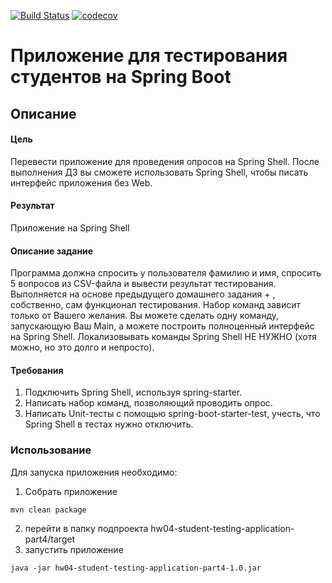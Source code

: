 [![Build Status](https://travis-ci.org/andreyzhegalov/2020-11-otus-spring-zhegalov.svg?branch=feature%2Fhw04-student-testing-application-part4)](https://travis-ci.org/andreyzhegalov/2020-11-otus-spring-zhegalov)
[![codecov](https://codecov.io/gh/andreyzhegalov/2020-11-otus-spring-zhegalov/branch/feature/hw04-student-testing-application-part4/graph/badge.svg?token=s9BbEd1xif)](https://codecov.io/gh/andreyzhegalov/2020-11-otus-spring-zhegalov)

# Приложение для тестирования студентов на Spring Boot

## Описание

#### Цель
Перевести приложение для проведения опросов на Spring Shell. После выполнения ДЗ вы сможете использовать Spring Shell, чтобы писать интерфейс приложения без Web.

#### Результат

Приложение на Spring Shell

#### Описание задание

Программа должна спросить у пользователя фамилию и имя, спросить 5 вопросов из CSV-файла и вывести результат тестирования.
Выполняется на основе предыдущего домашнего задания + , собственно, сам функционал тестирования.
Набор команд зависит только от Вашего желания. Вы можете сделать одну команду, запускающую Ваш Main, а можете построить полноценный интерфейс на Spring Shell.
Локализовывать команды Spring Shell НЕ НУЖНО (хотя можно, но это долго и непросто).

#### Требования

1. Подключить Spring Shell, используя spring-starter.
2. Написать набор команд, позволяющий проводить опрос.
3. Написать Unit-тесты с помощью spring-boot-starter-test, учесть, что Spring Shell в тестах нужно отключить.

### Использование

Для запуска приложения необходимо:
1. Собрать приложение
````
mvn clean package
````
2. перейти в папку подпроекта hw04-student-testing-application-part4/target
3. запустить приложение
````
java -jar hw04-student-testing-application-part4-1.0.jar
````

